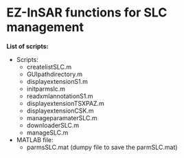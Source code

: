 # EZ-InSAR functions for SLC management

**List of scripts:**
- Scripts:
  - createlistSLC.m		  
  - GUIpathdirectory.m	
  - displayextensionS1.m	  
  - initparmslc.m		
  - readxmlannotationS1.m
  - displayextensionTSXPAZ.m  
  - displayextensionCSK.m
  - manageparamaterSLC.m
  - downloaderSLC.m		  
  - manageSLC.m	
- MATLAB file:
  - parmsSLC.mat (dumpy file to save the parmSLC.mat)

